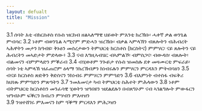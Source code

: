 ```yaml
---
layout: defualt
title: "Mission"
---
```


3.1 ሰባት እቲ ብክርስቶስ የሱስ ዝርከብ ዘልኣለማዊ ህይወት ምእንቲ ክረኽቡ፡ ሓቀኛ  ቃል ወንጌል ምብሳር 
3.2 ነቶም ብወንጌል ኣሚኖም ምድሓን ዝረኸቡ፡ ብቃል ኣምላኽን ብጸሎትን  ብሕብረት ኣሕዋትን መታን ክዓብዩ፡ ቅኑዕን መሰረታውን ትምህርቲ ክርስቶስ (ክርስትና) ምምሃር፡ ናይ ጸሎትን ናይ ሕብረትን መኣድታት ምድላው፥ 
3.3 ናብ እግዚኣብሄር ብኣምልኾ፡ ብምስጋና፡ ብውዳሰ፡ ብጸሎት፡ ብልመናን ብምምላድን  ምቕራብ
3.4 ብሂወቶም ንጐይታ የሱስ ዝመስሉ ደቀ መዛሙርቲ ምፍራይ፡ ሰባት ነቲ  ኣምላኽ ዝፈጠሮም ዕላማ ንክረኽብዎን ክነብሩሉን ምምሃርን ምርዳእን  ምትብባዕን 
3.5 ብናይ ክርስቶስ ጽድቅን ቅድስናን ንክነብሩ ምምሃርን ምምዓድን 
3.6 ብእምነት ብተስፋ ብፍቅሪ ክህነጹ ምምዓድን ምጽዓትን 
3.7 ንመእመናታ ካብ ትምህርቲ ስሕተት ምሕላውን 
3.8 ነቶም ብትምህርቲ ክርስቶስን መንፈሳዊ ሂወትን ዝዓበዩን ዝደልደሉን በብጸግኦም ናብ  ኣገልግሎት ምውፋርን ዝግብኦም ፍቕርን ክብሪን ምሃብን ምእዛዝን  
3.9 ንዝተሸገሩ ምእመናን ከም ዓቕማ ምርዳእን ምሕጋዝን 
